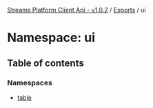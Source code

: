 [Streams Platform Client Api - v1.0.2](../README.md) / [Exports](../modules.md) / ui

# Namespace: ui

## Table of contents

### Namespaces

- [table](ui.table.md)
